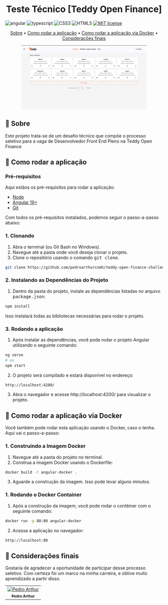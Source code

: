 [TYPESCRIPT__BADGE]: https://img.shields.io/badge/typescript-D4FAFF?style=for-the-badge&logo=typescript
[ANGULAR__BADGE]: https://img.shields.io/badge/Angular-red?style=for-the-badge&logo=angular
[HTML5__BADGE]: https://img.shields.io/badge/html5-%23E34F26.svg?style=for-the-badge&logo=html5&logoColor=white
[CSS3__BADGE]: https://img.shields.io/badge/css3-%231572B6.svg?style=for-the-badge&logo=css3&logoColor=white
[PROJECT__BADGE]: https://img.shields.io/badge/📱Visit_this_project-000?style=for-the-badge&logo=project
[PROJECT__URL]: https://github.com/Fernanda-Kipper/Readme-Templates

<h1 align="center" style="font-weight: bold;">Teste Técnico [Teddy Open Finance]</h1>

![angular][ANGULAR__BADGE]
![typescript][TYPESCRIPT__BADGE]
![CSS3][CSS3__BADGE]
![HTML5][HTML5__BADGE]
[![MIT license](https://img.shields.io/badge/License-MIT-blue.svg)](https://lbesson.mit-license.org/)

<p align="center">
 <a href="#about">Sobre</a> • 
 <a href="#started">Como rodar a aplicação</a> • 
  <a href="#docker">Como rodar a aplicação via Docker</a> • 
 <a href="#final">Considerações finais</a>
</p>

<p align="center">
    <img src="public/images/2025-03-06_22-05.png" alt="Image Example" width="400px">
</p>

<h2 id="about">📌 Sobre</h2>

Este projeto trata-se de um desafio técnico que compõe o processo seletivo para a vaga de Desenvolvedor Front End Pleno na Teddy Open Finance

<h2 id="started">🚀 Como rodar a aplicação</h2>



<h3>Pré-requisitos</h3>

Aqui estãos os pré-requisitos para rodar a aplicação:

- [Node](https://nodejs.org/pt)
- [Angular 19+](https://angular.dev/)
- [Git](https://git-scm.com/.)

Com todos os pré-requisitos instalados, podemos seguir o passo-a-passo abaixo:

<h3>1. Clonando</h3>

1. Abra o terminal (ou Git Bash no Windows).
2. Navegue até a pasta onde você deseja clonar o projeto.
3. Clone o repositório usando o comando <kbd>git clone</kbd>.

```bash
git clone https://github.com/pedroarthurcomh/teddy-open-finance-challenge.git
```
<h3>2. Instalando as Dependências do Projeto</h3>

1. Dentro da pasta do projeto, instale as dependências listadas no arquivo <kbd>package.json</kbd>:
```bash
npm install
```
Isso instalará todas as bibliotecas necessárias para rodar o projeto.

<h3>3. Rodando a aplicação</h3>

1. Após instalar as dependências, você pode rodar o projeto Angular utilizando o seguinte comando:

```bash
ng serve
# ou
npm start
```

2. O projeto será compilado e estará disponível no endereço:
```bash
http://localhost:4200/
```
3. Abra o navegador e acesse http://localhost:4200/ para visualizar o projeto.



<h2 id="docker">📍 Como rodar a aplicação via Docker</h2>

Você também pode rodar esta aplicação usando o Docker, caso o tenha. Aqui vai o passo-a-passo:

<h3>1. Construindo a Imagem Docker</h3>

1. Navegue até a pasta do projeto no terminal.
2. Construa a imagem Docker usando o Dockerfile:
```bash
docker build -t angular-docker .
```
3. Aguarde a construção da imagem. Isso pode levar alguns minutos.

<h3>1. Rodando o Docker Container</h3>

1. Após a construção da imagem, você pode rodar o contêiner com o seguinte comando:
```bash
docker run -p 80:80 angular-docker
```
2. Acesse a aplicação no navegador:
```bash
http://localhost:80
```

<h2 id="final">🤝 Considerações finais</h2>

Gostaria de agradecer a oportunidade de participar desse processo seletivo. Com certeza foi um marco na minha carreira, e obtive muito aprendizado a partir disso.

<table>
  <tr>
    <td align="center">
      <a href="#">
        <img src="https://avatars.githubusercontent.com/u/93685196?v=4" width="100px;" alt="Pedro Arthur"/><br>
        <sub>
          <b>Pedro Arthur</b>
        </sub>
      </a>
    </td>
  </tr>
</table>